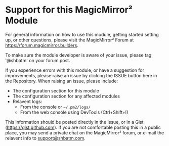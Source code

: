 # Support for this MagicMirror² Module

For general information on how to use this module, getting started setting up, or other questions, please visit the MagicMirror² Forum at <https://forum.magicmirror.builders>.

To make sure the module developer is aware of your issue, please tag '@shbatm' on your forum post.

If you experience errors with this module, or have a suggestion for improvements, please raise an issue by clicking the ISSUE button here in the Repository. When raising an issue, please include:

- The configuration section for this module
- The configuration section for any affected modules
- Relavent logs:
  - From the console or `~/.pm2/logs/`
  - From the web console using DevTools (<key>Ctrl</key>+<key>Shift</key>+<key>I</key>)

This information should be posted directly in the Issue, or in a Gist (<https://gist.github.com>). If you are not comfortable posting this in a public place, you may send a private chat on the MagicMirror² forum, or e-mail the relavent info to <support@shbatm.com>.
